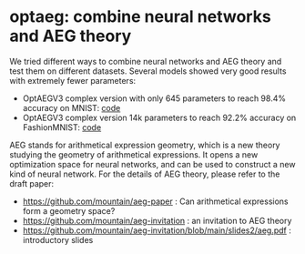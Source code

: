 # optaeg: combine neural networks and AEG theory

We tried different ways to combine neural networks and AEG theory and test them on different datasets.
Several models showed very good results with extremely fewer parameters:
- OptAEGV3 complex version with only 645 parameters to reach 98.4% accuracy on MNIST: [code](https://github.com/mountain/optaeg/blob/main/mnist_cmplx.py)
- OptAEGV3 complex version 14k parameters to reach 92.2% accuracy on FashionMNIST: [code](https://github.com/mountain/optaeg/blob/main/fashion_mnist_cmplx.py)

AEG stands for arithmetical expression geometry, which is a new theory studying the geometry of arithmetical expressions.
It opens a new optimization space for neural networks, and can be used to construct a new kind of neural network.
For the details of AEG theory, please refer to the draft paper:
* https://github.com/mountain/aeg-paper : Can arithmetical expressions form a geometry space?
* https://github.com/mountain/aeg-invitation : an invitation to AEG theory
* https://github.com/mountain/aeg-invitation/blob/main/slides2/aeg.pdf : introductory slides

